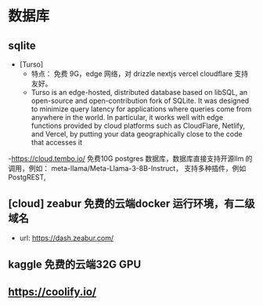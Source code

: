 # 数据库

## sqlite

- [Turso]
  - 特点： 免费 9G，edge 网络，对 drizzle nextjs vercel cloudflare 支持友好。
  - Turso is an edge-hosted, distributed database based on libSQL, an open-source and open-contribution fork of SQLite. It was designed to minimize query latency for applications where queries come from anywhere in the world. In particular, it works well with edge functions provided by cloud platforms such as CloudFlare, Netlify, and Vercel, by putting your data geographically close to the code that accesses it

 -https://cloud.tembo.io/ 免费10G postgres 数据库，数据库直接支持开源llm 的调用，例如： meta-llama/Meta-Llama-3-8B-Instruct， 支持多种插件，例如 PostgREST,


## [cloud] zeabur 免费的云端docker 运行环境，有二级域名
- url: https://dash.zeabur.com/


## kaggle 免费的云端32G GPU

## https://coolify.io/
